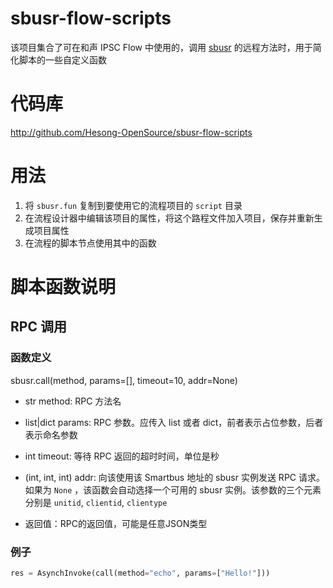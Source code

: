 sbusr-flow-scripts
====================

该项目集合了可在和声 IPSC Flow 中使用的，调用 [sbusr](https://github.com/Hesong-OpenSource/sbusr) 的远程方法时，用于简化脚本的一些自定义函数

# 代码库

http://github.com/Hesong-OpenSource/sbusr-flow-scripts

# 用法

1. 将 `sbusr.fun` 复制到要使用它的流程项目的 `script` 目录
2. 在流程设计器中编辑该项目的属性，将这个路程文件加入项目，保存并重新生成项目属性
3. 在流程的脚本节点使用其中的函数

# 脚本函数说明

## RPC 调用

### 函数定义

sbusr.call(method, params=[], timeout=10, addr=None)

* str method: RPC 方法名
* list|dict params: RPC 参数。应传入 list 或者 dict，前者表示占位参数，后者表示命名参数
* int timeout: 等待 RPC 返回的超时时间，单位是秒
* (int, int, int) addr: 向该使用该 Smartbus 地址的 sbusr 实例发送 RPC 请求。如果为  `None` ，该函数会自动选择一个可用的 sbusr 实例。该参数的三个元素分别是 `unitid`, `clientid`, `clientype`

* 返回值：RPC的返回值，可能是任意JSON类型

### 例子

```python
res = AsynchInvoke(call(method="echo", params=["Hello!"]))
```